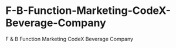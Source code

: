 # F-B-Function-Marketing-CodeX-Beverage-Company
 F &amp; B Function Marketing CodeX Beverage Company
